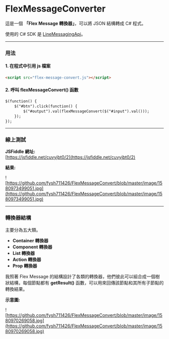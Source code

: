 # FlexMessageConverter  

這是一個 **「Flex Message 轉換器」**，可以將 JSON 結構轉成 C# 程式。  

使用的 C# SDK 是 [LineMessagingApi](https://github.com/pierre3/LineMessagingApi)。  

---  

### 用法  

#### 1. 在程式中引用 js 檔案  

```HTML
<script src="flex-message-convert.js"></script>
```

#### 2. 呼叫 flexMessageConvert() 函數  

```JS
$(function() { 
    $("#btn").click(function() { 
        $("#output").val(flexMessageConvert($("#input").val()));
    });
}); 
```

---  

### 線上測試  

**JSFiddle 網址:**  
[https://jsfiddle.net/cuvyjbt0/2](https://jsfiddle.net/cuvyjbt0/2)  

**結果:**  

![https://github.com/fysh711426/FlexMessageConvert/blob/master/image/1580973499051.jpg](https://github.com/fysh711426/FlexMessageConvert/blob/master/image/1580973499051.jpg)  

---  

### 轉換器結構  

主要分為五大類。  

* **Container 轉換器**  
* **Component 轉換器**  
* **List 轉換器**  
* **Action 轉換器**  
* **Prop 轉換器**  

我照著 Flex Message 的結構設計了各類的轉換器，他們彼此可以組合成一個樹狀結構，每個節點都有 **getResult()** 函數，可以用來回傳該節點和其所有子節點的轉換結果。  

**示意圖:**  

![https://github.com/fysh711426/FlexMessageConvert/blob/master/image/1580970269058.jpg](https://github.com/fysh711426/FlexMessageConvert/blob/master/image/1580970269058.jpg)  